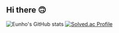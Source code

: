 ## Hi there 🙃
![Eunho's GitHub stats](https://github-readme-stats.vercel.app/api?username=Lcheck&theme=default&show_icons=true)
[![Solved.ac Profile](http://mazassumnida.wtf/api/v2/generate_badge?boj=jackson789)](https://solved.ac/jackson789/)
